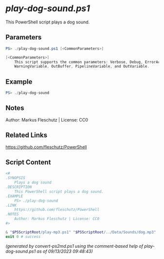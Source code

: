*play-dog-sound.ps1*
================

This PowerShell script plays a dog sound.

Parameters
----------
```powershell
PS> ./play-dog-sound.ps1 [<CommonParameters>]

[<CommonParameters>]
    This script supports the common parameters: Verbose, Debug, ErrorAction, ErrorVariable, WarningAction, 
    WarningVariable, OutBuffer, PipelineVariable, and OutVariable.
```

Example
-------
```powershell
PS> ./play-dog-sound

```

Notes
-----
Author: Markus Fleschutz | License: CC0

Related Links
-------------
https://github.com/fleschutz/PowerShell

Script Content
--------------
```powershell
<#
.SYNOPSIS
	Plays a dog sound
.DESCRIPTION
	This PowerShell script plays a dog sound.
.EXAMPLE
	PS> ./play-dog-sound
.LINK
	https://github.com/fleschutz/PowerShell
.NOTES
	Author: Markus Fleschutz | License: CC0
#>

& "$PSScriptRoot/play-mp3.ps1" "$PSScriptRoot/../Data/Sounds/dog.mp3"
exit 0 # success
```

*(generated by convert-ps2md.ps1 using the comment-based help of play-dog-sound.ps1 as of 09/13/2023 09:48:43)*
